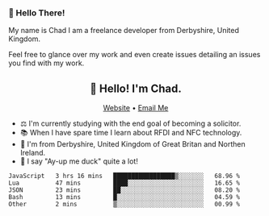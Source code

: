 ### 👋 Hello There!

My name is Chad I am a freelance developer from Derbyshire, United Kingdom.

Feel free to glance over my work and even create issues detailing an issues you find with my work.
 
 
<h2 align="center">👋 Hello! I'm Chad.</h2>
<p align="center">
  <a href="https://chadfowkes.co.uk">Website</a> •
  <a href="mailto://chad@chadfowkes.co.uk">Email Me</a>
</p>

- ⚖ I'm currently studying with the end goal of becoming a solicitor.
- 📚 When I have spare time I learn about RFDI and NFC technology.
- 📍 I'm from Derbyshire, United Kingdom of Great Britan and Northen Ireland.
- 🦆 I say "Ay-up me duck" quite a lot!

<!--START_SECTION:waka-->

```text
JavaScript   3 hrs 16 mins   █████████████████▒░░░░░░░   68.96 %
Lua          47 mins         ████░░░░░░░░░░░░░░░░░░░░░   16.65 %
JSON         23 mins         ██░░░░░░░░░░░░░░░░░░░░░░░   08.20 %
Bash         13 mins         █░░░░░░░░░░░░░░░░░░░░░░░░   04.59 %
Other        2 mins          ▒░░░░░░░░░░░░░░░░░░░░░░░░   00.99 %
```

<!--END_SECTION:waka-->
